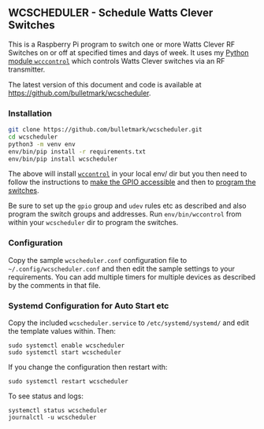 ## WCSCHEDULER - Schedule Watts Clever Switches

This is a Raspberry Pi program to switch one or more Watts Clever RF
Switches on or off at specified times and days of week. It uses my
[Python module `wcccontrol`](https://github.com/bulletmark/wccontrol)
which controls Watts Clever switches via an RF transmitter.

The latest version of this document and code is available at
https://github.com/bulletmark/wcscheduler.

### Installation

```bash
git clone https://github.com/bulletmark/wcscheduler.git
cd wcscheduler
python3 -m venv env
env/bin/pip install -r requirements.txt
env/bin/pip install wcscheduler
```

The above will install
[`wccontrol`](https://github.com/bulletmark/wccontrol/) in your local env/
dir but you then need to follow the instructions to [make the GPIO
accessible](https://github.com/bulletmark/wccontrol#make-gpio-device-accessible) and then to [program the switches](https://github.com/bulletmark/wccontrol#groups-and-addresses).

Be sure to set up the `gpio` group and `udev` rules etc as described and
also program the switch groups and addresses. Run `env/bin/wccontrol`
from within your `wcscheduler` dir to program the switches.

### Configuration

Copy the sample `wcscheduler.conf` configuration file to
`~/.config/wcscheduler.conf` and then edit the sample settings to your
requirements. You can add multiple timers for multiple devices as
described by the comments in that file.

### Systemd Configuration for Auto Start etc

Copy the included `wcscheduler.service` to `/etc/systemd/systemd/` and
edit the template values within. Then:

    sudo systemctl enable wcscheduler
    sudo systemctl start wcscheduler

If you change the configuration then restart with:

    sudo systemctl restart wcscheduler

To see status and logs:

    systemctl status wcscheduler
    journalctl -u wcscheduler

<!-- vim: se ai syn=markdown: -->
